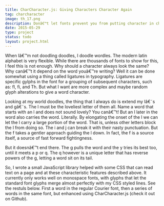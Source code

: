 ```yaml
---
title: CharCharacter.js: Giving Characters Character Again
tag: charcharacter
image: th_17.png
description: Donâ€™t let fonts prevent you from putting character in characters. Add some lines with CharCharacter.js.
date: 2015-05-29
type: project
status: todo
layout: project.html
---
```


When Iâ€™m not doodling doodles, I doodle wordles. The modern latin alphabet is very flexible. While there are thousands of fonts to show for this, I feel this is not enough. Why should a character always look the same? Why canâ€™t it depend on the word youâ€™re writing? Well it can be done somewhat using a thing called ligatures in typography. Ligatures are specific gylphs in the font for a grouping of subsequent characters, such as: fl, fi, and Th. But what I want are more complex and maybe random glyph alterations to give a word character.

Looking at my world doodles, the thing that I always do is extend my lâ€˜s and gâ€˜s. The l must be the loveliest letter of them all. Name a word that starts with an l and does not sound lovely? You canâ€™t! But an l later in the word also carries the word. Literally. By elongating the onset of the l we can let the l carry a large portion of the word. That is, unless other letters block the l from doing so. The i and j can break it with their nasty punctuation. But the f takes a gentler approach guiding the l down. In fact, the f is a source itself, a source of fast forward fightingness.

But it doesnâ€™t end there. The g pulls the word and the y tries its best too, until it meets a p or q. The q however is a unique letter that has reverse powers of the g, letting a word sit on its tail.

So, I wrote a small JavaScript library helped with some CSS that can read text on a page and at these characteristic features described above. It currently only works well on monospace fonts, with glyphs that let the standard font glyphs merge almost perfectly with my CSS styled lines. See the restuls below. First a word in the regular Courier font, then a series of words in the same font, but enhanced using CharCharacter.js (check it out on Github).
